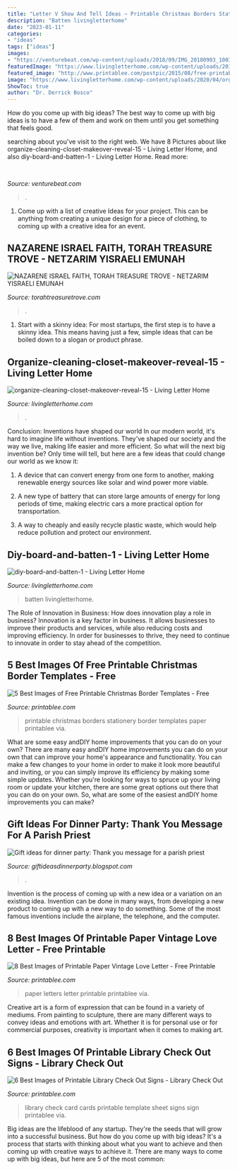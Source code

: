```yaml
---
title: "Letter V Show And Tell Ideas ~ Printable Christmas Borders Stationery Border Templates Paper Printablee Via"
description: "Batten livingletterhome"
date: "2023-01-11"
categories:
- "ideas"
tags: ["ideas"]
images:
- "https://venturebeat.com/wp-content/uploads/2018/09/IMG_20180903_100317.jpg?w=664"
featuredImage: "https://www.livingletterhome.com/wp-content/uploads/2018/02/diy-board-and-batten-1.jpg"
featured_image: "http://www.printablee.com/postpic/2015/08/free-printable-christmas-stationery-borders_20806.jpg"
image: "https://www.livingletterhome.com/wp-content/uploads/2020/04/organize-cleaning-closet-makeover-reveal-15.jpg"
ShowToc: true
author: "Dr. Derrick Bosco"
---
```



How do you come up with big ideas?
The best way to come up with big ideas is to have a few of them and work on them until you get something that feels good.

	

		
searching about  you've visit to the right web. We have 8 Pictures about  like organize-cleaning-closet-makeover-reveal-15 - Living Letter Home,  and also diy-board-and-batten-1 - Living Letter Home. Read more:
		
    
## 

<img loading=lazy src="https://venturebeat.com/wp-content/uploads/2018/09/IMG_20180903_100317.jpg?w=664" onerror="this.onerror=null;this.src='https://tse4.mm.bing.net/th?id=OIP.RDcB-YLVyI_c210PUJidMgHaGr&amp;pid=15.1';" alt="">

_Source: venturebeat.com_

>. 

	

1. Come up with a list of creative Ideas for your project. This can be anything from creating a unique design for a piece of clothing, to coming up with a creative idea for an event.

    
## NAZARENE ISRAEL FAITH, TORAH TREASURE TROVE - NETZARIM YISRAELI EMUNAH

<img loading=lazy src="https://torahtreasuretrove.com/yahoo_site_admin/assets/images/TORAH_KEEPERS.315123631_std.jpg" onerror="this.onerror=null;this.src='https://tse2.mm.bing.net/th?id=OIP.7skefeD8_tuiNA6N684NzQHaE0&amp;pid=15.1';" alt="NAZARENE ISRAEL FAITH, TORAH TREASURE TROVE - NETZARIM YISRAELI EMUNAH">

_Source: torahtreasuretrove.com_

>. 

	

1. Start with a skinny idea: For most startups, the first step is to have a skinny idea. This means having just a few, simple ideas that can be boiled down to a slogan or product phrase.

    
## Organize-cleaning-closet-makeover-reveal-15 - Living Letter Home

<img loading=lazy src="https://www.livingletterhome.com/wp-content/uploads/2020/04/organize-cleaning-closet-makeover-reveal-15.jpg" onerror="this.onerror=null;this.src='https://tse1.mm.bing.net/th?id=OIP.PBz0masBU_uBGcLLLbURDQHaLH&amp;pid=15.1';" alt="organize-cleaning-closet-makeover-reveal-15 - Living Letter Home">

_Source: livingletterhome.com_

>. 

	

Conclusion: Inventions have shaped our world
In our modern world, it's hard to imagine life without inventions. They've shaped our society and the way we live, making life easier and more efficient.
So what will the next big invention be? Only time will tell, but here are a few ideas that could change our world as we know it:

1. A device that can convert energy from one form to another, making renewable energy sources like solar and wind power more viable.

2. A new type of battery that can store large amounts of energy for long periods of time, making electric cars a more practical option for transportation.

3. A way to cheaply and easily recycle plastic waste, which would help reduce pollution and protect our environment.

    
## Diy-board-and-batten-1 - Living Letter Home

<img loading=lazy src="https://www.livingletterhome.com/wp-content/uploads/2018/02/diy-board-and-batten-1.jpg" onerror="this.onerror=null;this.src='https://tse3.mm.bing.net/th?id=OIP.5gybpEmcrHCZ1caKRI4eogHaLH&amp;pid=15.1';" alt="diy-board-and-batten-1 - Living Letter Home">

_Source: livingletterhome.com_

>batten livingletterhome. 

	

The Role of Innovation in Business: How does innovation play a role in business?
Innovation is a key factor in business. It allows businesses to improve their products and services, while also reducing costs and improving efficiency. In order for businesses to thrive, they need to continue to innovate in order to stay ahead of the competition.

    
## 5 Best Images Of Free Printable Christmas Border Templates - Free

<img loading=lazy src="http://www.printablee.com/postpic/2015/08/free-printable-christmas-stationery-borders_20806.jpg" onerror="this.onerror=null;this.src='https://tse4.mm.bing.net/th?id=OIP.qzkzeqalyRVWdqL6PhiyYAHaKW&amp;pid=15.1';" alt="5 Best Images of Free Printable Christmas Border Templates - Free">

_Source: printablee.com_

>printable christmas borders stationery border templates paper printablee via. 

	

What are some easy andDIY home improvements that you can do on your own?
There are many easy andDIY home improvements you can do on your own that can improve your home's appearance and functionality. You can make a few changes to your home in order to make it look more beautiful and inviting, or you can simply improve its efficiency by making some simple updates. Whether you're looking for ways to spruce up your living room or update your kitchen, there are some great options out there that you can do on your own. So, what are some of the easiest andDIY home improvements you can make?

    
## Gift Ideas For Dinner Party: Thank You Message For A Parish Priest

<img loading=lazy src="https://lh5.googleusercontent.com/proxy/MwVHlbFL27aDytDUvcQluP0MYrHvdGApnG6NCfM3CkLyws94X6EUQURkbmD6gnG2cPPhBSp4R3OweO7oSxcvlHMOeD2ZvVp0PjpYOLLgKjXebkhdb-V4-4LKS8e8bNdkupcv_Kfvcv4hs-P3lAqG5w=w1200-h630-p-k-no-nu" onerror="this.onerror=null;this.src='https://tse4.mm.bing.net/th?id=OIP.1U6GwecK7dTh_5b5Bg34TwAAAA&amp;pid=15.1';" alt="Gift ideas for dinner party: Thank you message for a parish priest">

_Source: giftideasdinnerparty.blogspot.com_

>. 

	

Invention is the process of coming up with a new idea or a variation on an existing idea. Invention can be done in many ways, from developing a new product to coming up with a new way to do something. Some of the most famous inventions include the airplane, the telephone, and the computer.

    
## 8 Best Images Of Printable Paper Vintage Love Letter - Free Printable

<img loading=lazy src="http://www.printablee.com/postpic/2012/07/paper-letters_341543.jpg" onerror="this.onerror=null;this.src='https://tse1.mm.bing.net/th?id=OIP.BdnJ9Fo-WejMjTKnnDS35QHaIi&amp;pid=15.1';" alt="8 Best Images of Printable Paper Vintage Love Letter - Free Printable">

_Source: printablee.com_

>paper letters letter printable printablee via. 

	

Creative art is a form of expression that can be found in a variety of mediums. From painting to sculpture, there are many different ways to convey ideas and emotions with art. Whether it is for personal use or for commercial purposes, creativity is important when it comes to making art.

    
## 6 Best Images Of Printable Library Check Out Signs - Library Check Out

<img loading=lazy src="http://www.printablee.com/postpic/2013/01/vintage-library-check-out-cards_212381.jpg" onerror="this.onerror=null;this.src='https://tse2.mm.bing.net/th?id=OIP.ZmlCZAJOxJ0DrHtVwU-LDQHaLH&amp;pid=15.1';" alt="6 Best Images of Printable Library Check Out Signs - Library Check Out">

_Source: printablee.com_

>library check card cards printable template sheet signs sign printablee via. 

	

Big ideas are the lifeblood of any startup. They're the seeds that will grow into a successful business. But how do you come up with big ideas? It's a process that starts with thinking about what you want to achieve and then coming up with creative ways to achieve it. There are many ways to come up with big ideas, but here are 5 of the most common: 


